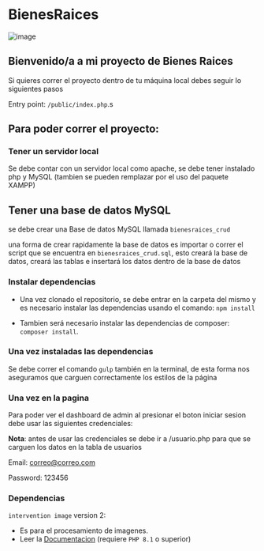 # BienesRaices

![image](https://github.com/Jpenagos32/BienesRaices/assets/111212922/d1b0a1ce-aa32-499f-919d-cd22273fbbc8)

## Bienvenido/a a mi proyecto de Bienes Raices

Si quieres correr el proyecto dentro de tu máquina local debes seguir lo siguientes pasos

Entry point: `/public/index.php`.s

## Para poder correr el proyecto:

### Tener un servidor local

Se debe contar con un servidor local como apache, se debe tener instalado php y MySQL (tambien se pueden remplazar por el uso del paquete XAMPP)

## Tener una base de datos MySQL

se debe crear una Base de datos MySQL llamada `bienesraices_crud`

una forma de crear rapidamente la base de datos es importar o correr el script que se encuentra en `bienesraices_crud.sql`, esto creará la base de datos, creará las tablas e insertará los datos dentro de la base de datos

### Instalar dependencias

- Una vez clonado el repositorio, se debe entrar en la carpeta del mismo y es necesario instalar las dependencias usando el comando:
`npm install`

- Tambien será necesario instalar las dependencias de composer: `composer install`.

### Una vez instaladas las dependencias

Se debe correr el comando
`gulp` también en la terminal, de esta forma nos aseguramos que carguen correctamente los estilos de la página

### Una vez en la pagina

Para poder ver el dashboard de admin al presionar el boton iniciar sesion debe usar las siguientes credenciales:

**Nota**: antes de usar las credenciales se debe ir a /usuario.php para que se carguen los datos en la tabla de usuarios

Email: correo@correo.com

Password: 123456

### Dependencias

`intervention image` version 2:

-   Es para el procesamiento de imagenes.
-   Leer la [Documentacion](https://image.intervention.io/v3) (requiere `PHP 8.1` o superior)
